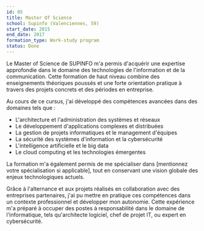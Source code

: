 ```yaml
---
id: 05
title: Master Of Science
school: Supinfo (Valenciennes, 59)
start_date: 2015
end_date: 2017
formation_type: Work-study program
status: Done
---
```


Le Master of Science de SUPINFO m'a permis d'acquérir une expertise approfondie dans le domaine des technologies de l'information et de la communication. Cette formation de haut niveau combine des enseignements théoriques poussés et une forte orientation pratique à travers des projets concrets et des périodes en entreprise.

Au cours de ce cursus, j'ai développé des compétences avancées dans des domaines tels que :

* L'architecture et l'administration des systèmes et réseaux
* Le développement d'applications complexes et distribuées
* La gestion de projets informatiques et le management d'équipes
* La sécurité des systèmes d'information et la cybersécurité
* L'intelligence artificielle et le big data
* Le cloud computing et les technologies émergentes

La formation m'a également permis de me spécialiser dans [mentionnez votre spécialisation si applicable], tout en conservant une vision globale des enjeux technologiques actuels.

Grâce à l'alternance et aux projets réalisés en collaboration avec des entreprises partenaires, j'ai pu mettre en pratique ces compétences dans un contexte professionnel et développer mon autonomie. Cette expérience m'a préparé à occuper des postes à responsabilité dans le domaine de l'informatique, tels qu'architecte logiciel, chef de projet IT, ou expert en cybersécurité.
